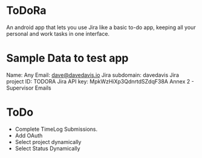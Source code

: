 # ToDoRa
An android app that lets you use Jira like a basic to-do app, keeping
all your personal and work tasks in one interface.

# Sample Data to test app
Name: Any
Email: dave@davedavis.io
Jira subdomain: davedavis
Jira project ID: TODORA
Jira API key: MpkWzHiXp3QdnrtdSZdqF38A
Annex 2 - Supervisor Emails



# ToDo
- Complete TimeLog Submissions.
- Add OAuth
- Select project dynamically
- Select Status Dynamically



